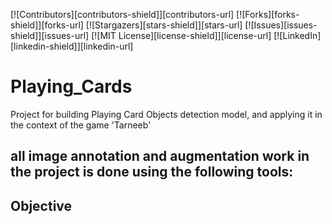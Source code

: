 [![Contributors][contributors-shield]][contributors-url]
[![Forks][forks-shield]][forks-url]
[![Stargazers][stars-shield]][stars-url]
[![Issues][issues-shield]][issues-url]
[![MIT License][license-shield]][license-url]
[![LinkedIn][linkedin-shield]][linkedin-url]

# Playing_Cards
Project for building Playing Card Objects detection model, and applying it in the context of the game 'Tarneeb'

all image annotation and augmentation work in the project is done using the following tools:
- 

## Objective

